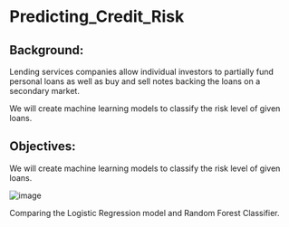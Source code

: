 # Predicting_Credit_Risk

## Background:

Lending services companies allow individual investors to partially fund personal loans as well as buy and sell notes backing the loans on a secondary market. 

We will create machine learning models to classify the risk level of given loans.

## Objectives:

We will create machine learning models to classify the risk level of given loans.


![image](https://user-images.githubusercontent.com/100891182/182760206-c20b109b-5b15-4b97-81e5-4b1900092d50.png)


Comparing the Logistic Regression model and Random Forest Classifier.


